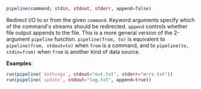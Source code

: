 ```julia
pipeline(command; stdin, stdout, stderr, append=false)
```

Redirect I/O to or from the given `command`. Keyword arguments specify which of the command's streams should be redirected. `append` controls whether file output appends to the file. This is a more general version of the 2-argument `pipeline` function. `pipeline(from, to)` is equivalent to `pipeline(from, stdout=to)` when `from` is a command, and to `pipeline(to, stdin=from)` when `from` is another kind of data source.

**Examples**:

```julia
run(pipeline(`dothings`, stdout="out.txt", stderr="errs.txt"))
run(pipeline(`update`, stdout="log.txt", append=true))
```
